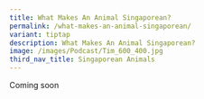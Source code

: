 ```yaml
---
title: What Makes An Animal Singaporean?
permalink: /what-makes-an-animal-singaporean/
variant: tiptap
description: What Makes An Animal Singaporean?
image: /images/Podcast/Tim_600_400.jpg
third_nav_title: Singaporean Animals
---
```

<p>Coming soon</p>